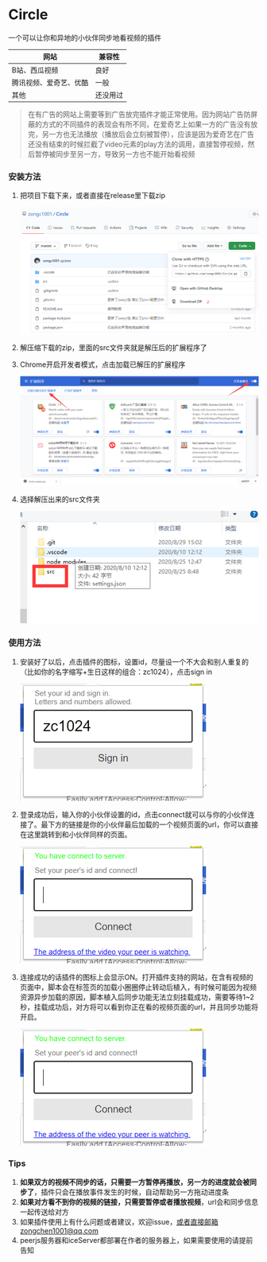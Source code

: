 # Circle
一个可以让你和异地的小伙伴同步地看视频的插件

| 网站                   | 兼容性   |
| ---------------------- | -------- |
| B站、西瓜视频          | 良好     |
| 腾讯视频、爱奇艺、优酷 | 一般     |
| 其他                   | 还没用过 |

> 在有广告的网站上需要等到广告放完插件才能正常使用。因为网站广告防屏蔽的方式的不同插件的表现会有所不同，在爱奇艺上如果一方的广告没有放完，另一方也无法播放（播放后会立刻被暂停），应该是因为爱奇艺在广告还没有结束的时候拦截了video元素的play方法的调用，直接暂停视频，然后暂停被同步至另一方，导致另一方也不能开始看视频

### 安装方法

1. 把项目下载下来，或者直接在release里下载zip

   ![image-20200829175930099](https://github.com/zongc1001/Circle/blob/master/img/image-20200829175930099.png)

2. 解压缩下载的zip，里面的src文件夹就是解压后的扩展程序了

3. Chrome开启开发者模式，点击加载已解压的扩展程序

   ![image-20200829180355791](https://github.com/zongc1001/Circle/blob/master/img/image-20200829180355791.png)

4. 选择解压出来的src文件夹

   ![image-20200829180437086](https://github.com/zongc1001/Circle/blob/5fd71a7d43cd6792dbfb199413bb6d715a895406/img/image-20200829180437086.png)

### 使用方法

1. 安装好了以后，点击插件的图标，设置id，尽量设一个不大会和别人重复的（比如你的名字缩写+生日这样的组合：zc1024），点击sign in

   ![image-20200829183347982](https://github.com/zongc1001/Circle/blob/master/img/image-20200829183347982.png)

2. 登录成功后，输入你的小伙伴设置的id，点击connect就可以与你的小伙伴连接了。最下方的链接是你的小伙伴最后加载的一个视频页面的url，你可以直接在这里跳转到和小伙伴同样的页面。

   ![image-20200829183527151](https://github.com/zongc1001/Circle/blob/master/img/image-20200829183527151.png)

3. 连接成功的话插件的图标上会显示ON。打开插件支持的网站，在含有视频的页面中，脚本会在标签页的加载小圈圈停止转动后植入，有时候可能因为视频资源异步加载的原因，脚本植入后同步功能无法立刻挂载成功，需要等待1~2秒，挂载成功后，对方将可以看到你正在看的视频页面的url，并且同步功能将开启。

   ![image-20200829184054654](https://github.com/zongc1001/Circle/blob/master/img/image-20200829183527151.png)

### Tips

1. **如果双方的视频不同步的话，只需要一方暂停再播放，另一方的进度就会被同步了**，插件只会在播放事件发生的时候，自动帮助另一方拖动进度条
2. **如果对方看不到你的视频的链接，只需要暂停或者播放视频**，url会和同步信息一起传送给对方
3. 如果插件使用上有什么问题或者建议，欢迎issue，或者直接邮箱zongchen1001@qq.com
4. peerjs服务器和iceServer都部署在作者的服务器上，如果需要使用的请提前告知

